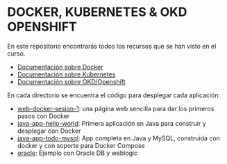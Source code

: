 # DOCKER, KUBERNETES & OKD OPENSHIFT

En este repositorio encontrarás todos los recursos que se han visto en el curso. 

- [Documentación sobre Docker](docker.md)
- [Documentación sobre Kubernetes](kubernetes)
- [Documentación sobre OKD/Openshift](openshift)

En cada directorio se encuentra el código para desplegar cada aplicación:
- [web-docker-sesion-1](web-docker-sesion-1): una página web sencilla para dar los primeros pasos con Docker
- [java-app-hello-world](java-app-hello-world): Primera aplicación en Java para construir y desplegar con Docker
- [java-app-todo-mysql](java-app-todo-mysql): App completa en Java y MySQL, construida con docker y con soporte para Docker Compose
- [oracle](weblogic): Ejemplo con Oracle DB y weblogic